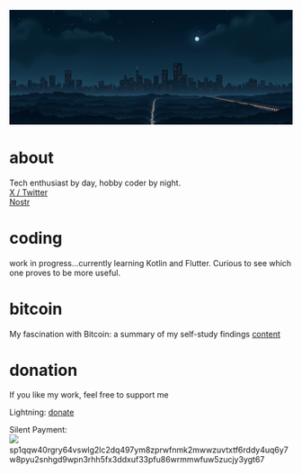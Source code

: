 <img src="picture/header.png" /> <br />
# about
Tech enthusiast by day, hobby coder by night. <br />
[X / Twitter](https://x.com/gn8dev/) <br />
[Nostr](https://primal.net/p/npub1uxccf5wkt5nwl5knmgxx423awcncjsgaa5vgvgnm9up20trxy2ds200wp8) <br >
# coding
work in progress...currently learning Kotlin and Flutter. Curious to see which one proves to be more useful.
# bitcoin 
My fascination with Bitcoin: a summary of my self-study findings
[content](https://github.com/romangn8/bitcoin-content/wiki/)
# donation
If you like my work, feel free to support me <br />

Lightning: [donate](https://getalby.com/p/gn8dev/) <br />

Silent Payment: <br />
<img src="picture/picture/IMG_0238.jpeg" width="200" /> <br />
sp1qqw40rgry64vswlg2lc2dq497ym8zprwfnmk2mwwzuvtxtf6rddy4uq6y7w8pyu2snhgd9wpn3rhh5fx3ddxuf33pfu86wrmmwfuw5zucjy3ygt67
